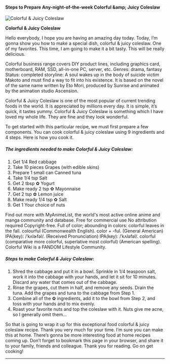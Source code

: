             

#### Steps to Prepare Any-night-of-the-week Colorful &amp;amp; Juicy Coleslaw

![Colorful &amp; Juicy Coleslaw](https://img-global.cpcdn.com/recipes/6135991208247296/751x532cq70/colorful-juicy-coleslaw-recipe-main-photo.jpg)

**Colorful &amp; Juicy Coleslaw**

Hello everybody, I hope you are having an amazing day today. Today, I’m gonna show you how to make a special dish, colorful & juicy coleslaw. One of my favorites. This time, I am going to make it a bit tasty. This will be really delicious.

Colorful business range covers DIY product lines, including graphics card, motherboard, RAM, SSD, all-in-one PC, server, etc. Genres: drama, fantasy Status: completed storyline: A soul wakes up in the body of suicide victim Makoto and must find a way to fit into his existence. It is based on the novel of the same name written by Eto Mori, produced by Sunrise and animated by the animation studio Ascension.

Colorful & Juicy Coleslaw is one of the most popular of current trending foods in the world. It is appreciated by millions every day. It is simple, it’s quick, it tastes yummy. Colorful & Juicy Coleslaw is something which I have loved my whole life. They are fine and they look wonderful.

To get started with this particular recipe, we must first prepare a few components. You can cook colorful & juicy coleslaw using 9 ingredients and 4 steps. Here is how you cook it.

##### The ingredients needed to make Colorful & Juicy Coleslaw:

1.  Get 1/4 Red cabbage
2.  Take 10 pieces Grapes (with edible skins)
3.  Prepare 1 small can Canned tuna
4.  Take 1/4 tsp Salt
5.  Get 2 tbsp ✿ Yogurt
6.  Make ready 2 tsp ✿ Mayonnaise
7.  Get 2 tsp ✿ Lemon juice
8.  Make ready 1/4 tsp ✿ Salt
9.  Get 1 Your choice of nuts

Find out more with MyAnimeList, the world's most active online anime and manga community and database. Free for commercial use No attribution required Copyright-free. Full of color; abounding in colors: colorful leaves in the fall. colourful (Commonwealth English). color +‎ -ful. (General American) IPA(key): /ˈkʌlɚfəl/. (Received Pronunciation) IPA(key): /ˈkʌləfəl/. colorful (comparative more colorful, superlative most colorful) (American spelling). Colorful Wiki is a FANDOM Lifestyle Community.

##### Steps to make Colorful & Juicy Coleslaw:

1.  Shred the cabbage and put it in a bowl. Sprinkle in 1/4 teaspoon salt, work it into the cabbage with your hands, and let it sit for 10 minutes. Discard any water that comes out of the cabbage.
2.  Rinse the grapes, cut them in half, and remove any seeds. Drain the tuna. Add the grapes and tuna to the cabbage from Step 1.
3.  Combine all of the ✿ ingredients, add it to the bowl from Step 2, and toss with your hands and to mix evenly.
4.  Roast your favorite nuts and top the coleslaw with it. Nuts give me acne, so I generally omit them…

So that is going to wrap it up for this exceptional food colorful & juicy coleslaw recipe. Thank you very much for your time. I’m sure you can make this at home. There’s gonna be more interesting food at home recipes coming up. Don’t forget to bookmark this page in your browser, and share it to your family, friends and colleague. Thank you for reading. Go on get cooking!

* * *